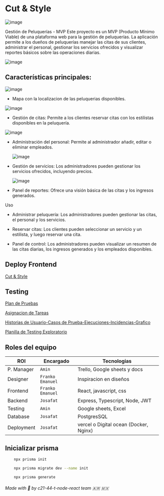 # Cut & Style

![image](https://github.com/user-attachments/assets/6b748a47-4fd1-47fe-b5c0-97f4d6e615b0)


Gestión de Peluquerías - MVP
Este proyecto es un MVP (Producto Mínimo Viable) de una plataforma web para la gestión de peluquerías. La aplicación permite a los dueños de peluquerías manejar las citas de sus clientes, administrar el personal, gestionar los servicios ofrecidos y visualizar reportes básicos sobre las operaciones diarias.

![image](https://github.com/user-attachments/assets/63d096fb-7e73-4949-aead-3035e00fb3d5)


## Características principales:

  ![image](https://github.com/user-attachments/assets/26f06435-25c1-42bc-8465-abaf3d131492)

- Mapa con la localizacion de las peluquerias disponibles.

![image](https://github.com/user-attachments/assets/ed6abed8-e076-4fae-9b64-00b4865167b5)

- Gestión de citas: Permite a los clientes reservar citas con los estilistas disponibles en la peluquería.

![image](https://github.com/user-attachments/assets/3a03d106-2fb7-4a25-94d7-d7ec5f65193c)

- Administración del personal: Permite al administrador añadir, editar o eliminar empleados.

  ![image](https://github.com/user-attachments/assets/a21e13b9-2ea3-492b-aa66-eaffdd6fe692)

- Gestión de servicios: Los administradores pueden gestionar los servicios ofrecidos, incluyendo precios.

  ![image](https://github.com/user-attachments/assets/efe0ee0e-803b-40cc-b21b-977499e4ce44)

- Panel de reportes: Ofrece una visión básica de las citas y los ingresos generados.

  

Uso

- Administrar peluquería: Los administradores pueden gestionar las citas, el personal y los servicios.

- Reservar citas: Los clientes pueden seleccionar un servicio y un estilista, y luego reservar una cita.

- Panel de control: Los administradores pueden visualizar un resumen de las citas diarias, los ingresos generados y los empleados disponibles.

## Deploy Frontend

[Cut & Style](http://143.198.98.157:3000/)

## Testing

[Plan de Pruebas](https://docs.google.com/document/d/1Nm4LBLJhNogloKlYSn5NzDM_EXCm4ldd5hQdiUpeF0M/edit?usp=sharing)

[Asignacion de Tareas](https://docs.google.com/spreadsheets/d/18w2gIcq4hrf0KqOoz_SdIUqFBN7WTaXRO4Si-27eXDk/edit?gid=0#gid=0)

[Historias de Usuario-Casos de Prueba-Ejecuciones-Incidencias-Grafico](https://docs.google.com/spreadsheets/d/1IeTGQxmWhDqV2Tqto9KcKhaz-luSz5x3/edit?usp=sharing&ouid=107763075014786345298&rtpof=true&sd=true)

[Planilla de Testing Exploratorio](https://docs.google.com/spreadsheets/d/1nJxGLKjVCeYYQzORKx69tH6SLHTqqoSA/edit?usp=sharing&ouid=107763075014786345298&rtpof=true&sd=true)

## Roles del equipo

| ROl  | Encargado | Tecnologias |
| ---- | --------- | ----------- |
| P. Manager  | `Amin` | Trello, Google sheets y docs |
| Designer | `Franko` `Emanuel` | Inspiracion en diseños |
| Frontend | `Franko` `Emanuel` | React, javascript, css |
| Backend | `Josafat` | Express, Typescript, Node, JWT |
| Testing | `Amin` | Google sheets, Excel |
| Database | `Josafat` | PostgresSQL |
| Deployment | `Josafat` | vercel o Digital ocean (Docker, Nginx) |


## Inicializar prisma

```bash
    npx prisma init
```

```bash
    npx prisma migrate dev --name init
```

```bash
    npx prisma generate
```


###### Made with 💖 by c21-44-t-node-react team 🇦🇷 🇲🇽
